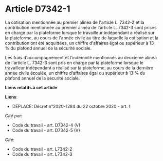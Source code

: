 # Article D7342-1

La cotisation mentionnée au premier alinéa de l'article L. 7342-2 et la contribution mentionnée au premier alinéa de
l'article L. 7342-3 sont prises en charge par la plateforme lorsque le travailleur indépendant a réalisé sur la plateforme,
au cours de l'année civile au titre de laquelle la cotisation et la contribution ont été acquittées, un chiffre d'affaires
égal ou supérieur à 13 % du plafond annuel de la sécurité sociale. 

Les frais d'accompagnement et l'indemnité mentionnés au deuxième alinéa de l'article L. 7342-3 sont pris en charge par la
plateforme lorsque le travailleur indépendant a réalisé sur la plateforme, au cours de la dernière année civile écoulée, un
chiffre d'affaires égal ou supérieur à 13 % du plafond annuel de la sécurité sociale.

**Liens relatifs à cet article**

**Liens**:

  - DEPLACE: Décret n°2020-1284 du 22 octobre 2020 - art. 1

_Cité par_:

  - Code du travail - art. D7342-4 (V)
  - Code du travail - art. D7342-5 (V)

_Cite_:

  - Code du travail - art. L7342-2
  - Code du travail - art. L7342-3
